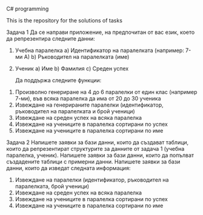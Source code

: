 C# programming

This is the repository for the solutions of tasks

Задача 1
Да се направи приложение, на предпочитан от вас език, което да репрезентира следните данни:
1)	Учебна паралелка
a)	Идентификатор на паралелката (например: 7-ми А)
b)	Ръководител на паралелката (име)
2)	Ученик
a)	Име
b)	Фамилия
c)	Среден успех

	Да поддържа следните функции:
1.	Произволно генериране на 4 до 6 паралелки от един клас (например 7-ми), във всяка паралелка да има от 20 до 30 ученика
2.	Извеждане на генерираните паралелки (идентификатор, ръководител на паралелката и брой ученици)
3.	Извеждане на среден успех на всяка паралелка
4.	Извеждане на учениците в паралелка сортирани по успех
5.	Извеждане на учениците в паралелка сортирани по име

Задача 2
Напишете заявки за бази данни, които да създават таблици, които да репрезентират структурите за данните от задача 1 (учебна паралелка, ученик).
	Напишете заявки за бази данни, които да попълват създадените таблици с примерни данни.
	Напишете заявки за бази данни, които да изведат следната информация:
1.	Извеждане на паралелки (идентификатор, ръководител на паралелката, брой ученици)
2.	Извеждане на среден успех на всяка паралелка
3.	Извеждане на учениците в паралелка сортирани по успех
4.	Извеждане на учениците в паралелка сортирани по име

